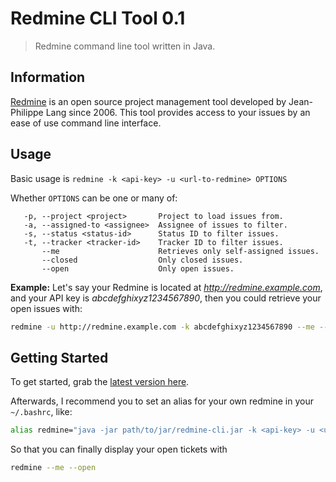 Redmine CLI Tool 0.1
====================

> Redmine command line tool written in Java.

## Information

[Redmine](http://www.redmine.org/) is an open source project management tool developed by Jean-Philippe Lang since 2006. This tool provides access to your issues by an ease of use command line interface.

## Usage

Basic usage is `redmine -k <api-key> -u <url-to-redmine> OPTIONS` 

Whether `OPTIONS` can be one or many of:
```
   -p, --project <project>       Project to load issues from.
   -a, --assigned-to <assignee>  Assignee of issues to filter.
   -s, --status <status-id>      Status ID to filter issues.
   -t, --tracker <tracker-id>    Tracker ID to filter issues.
       --me                      Retrieves only self-assigned issues.
       --closed                  Only closed issues.
       --open                    Only open issues.
```

**Example:** Let's say your Redmine is located at *http://redmine.example.com*, and your API key is *abcdefghixyz1234567890*, then you could retrieve your open issues with:

```bash
redmine -u http://redmine.example.com -k abcdefghixyz1234567890 --me --open
```

## Getting Started

To get started, grab the [latest version here](https://github.com/CornyPhoenix/Redmine-CLI/releases/tag/v0.1).

Afterwards, I recommend you to set an alias for your own redmine in your `~/.bashrc`, like:

```bash
alias redmine="java -jar path/to/jar/redmine-cli.jar -k <api-key> -u <url>"
```

So that you can finally display your open tickets with

```bash
redmine --me --open
```
